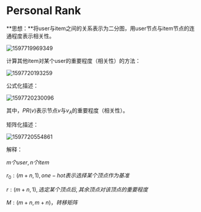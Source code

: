 # Personal Rank

**思想：**将user与item之间的关系表示为二分图，用user节点与item节点的连通程度表示相关性。

![1597719969349](C:\Users\75043\Desktop\recommendation_exercise\PersonRank\1597719969349.png)





计算其他item对某个user的重要程度（相关性）的方法：

![1597720193259](C:\Users\75043\Desktop\recommendation_exercise\PersonRank\1597720193259.png)



公式化描述：

![1597720230096](C:\Users\75043\Desktop\recommendation_exercise\PersonRank\1597720230096.png)

其中，$PR(v)$表示节点$v$与$v_A$的重要程度（相关性）。



矩阵化描述：

![1597720554861](C:\Users\75043\Desktop\recommendation_exercise\PersonRank\1597720554861.png)

解释：

$m 个 user,n个item$

$r_0:(m+n,1),one-hot 表示选择某个顶点作为基准$

$r:(m+n,1),选定某个顶点后,其余顶点对该顶点的重要程度$

$M:(m+n,m+n)， 转移矩阵$

